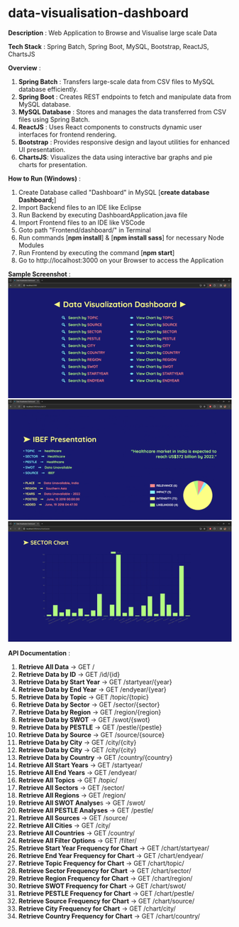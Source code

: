 # data-visualisation-dashboard

**Description** : Web Application to Browse and Visualise large scale Data

**Tech Stack** : Spring Batch, Spring Boot, MySQL, Bootstrap, ReactJS, ChartsJS

**Overview** :
1. **Spring Batch** : Transfers large-scale data from CSV files to MySQL database efficiently.
2. **Spring Boot** : Creates REST endpoints to fetch and manipulate data from MySQL database.
3. **MySQL Database** : Stores and manages the data transferred from CSV files using Spring Batch.
4. **ReactJS** : Uses React components to constructs dynamic user interfaces for frontend rendering.
5. **Bootstrap** : Provides responsive design and layout utilities for enhanced UI presentation.
6. **ChartsJS**: Visualizes the data using interactive bar graphs and pie charts for presentation.


**How to Run (Windows)** :
1. Create Database called "Dashboard" in MySQL [**create database Dashboard;**]
2. Import Backend files to an IDE like Eclipse
3. Run Backend by executing DashboardApplication.java file
4. Import Frontend files to an IDE like VSCode
5. Goto path "Frontend/dashboard/" in Terminal
6. Run commands [**npm install**] & [**npm install sass**] for necessary Node Modules
7. Run Frontend by executing the command [**npm start**]
8. Go to http://localhost:3000 on your Browser to access the Application

**Sample Screenshot** :
![](screenshot1.png)
![](screenshot2.png)
![](screenshot3.png)

**API Documentation** :
1. **Retrieve All Data** -> GET /
2. **Retrieve Data by ID** -> GET /id/{id}
3. **Retrieve Data by Start Year** -> GET /startyear/{year}
4. **Retrieve Data by End Year** -> GET /endyear/{year}
5. **Retrieve Data by Topic** -> GET /topic/{topic}
6. **Retrieve Data by Sector** -> GET /sector/{sector}
7. **Retrieve Data by Region** -> GET /region/{region}
8. **Retrieve Data by SWOT** -> GET /swot/{swot}
9. **Retrieve Data by PESTLE** -> GET /pestle/{pestle}
10. **Retrieve Data by Source** -> GET /source/{source}
11. **Retrieve Data by City** -> GET /city/{city}
12. **Retrieve Data by City** -> GET /city/{city}
13. **Retrieve Data by Country** -> GET /country/{country}
14. **Retrieve All Start Years** -> GET /startyear/
15. **Retrieve All End Years** -> GET /endyear/
16. **Retrieve All Topics** -> GET /topic/
17. **Retrieve All Sectors** -> GET /sector/
18. **Retrieve All Regions** -> GET /region/
19. **Retrieve All SWOT Analyse**s -> GET /swot/
20. **Retrieve All PESTLE Analyses** -> GET /pestle/
21. **Retrieve All Sources** -> GET /source/
22. **Retrieve All Cities** -> GET /city/
23. **Retrieve All Countries** -> GET /country/
24. **Retrieve All Filter Options** -> GET /filter/
25. **Retrieve Start Year Frequency for Chart** -> GET /chart/startyear/
26. **Retrieve End Year Frequency for Chart** -> GET /chart/endyear/
27. **Retrieve Topic Frequency for Chart** -> GET /chart/topic/
28. **Retrieve Sector Frequency for Chart** -> GET /chart/sector/
29. **Retrieve Region Frequency for Chart** -> GET /chart/region/
30. **Retrieve SWOT Frequency for Chart** -> GET /chart/swot/
31. **Retrieve PESTLE Frequency for Chart** -> GET /chart/pestle/
32. **Retrieve Source Frequency for Chart** -> GET /chart/source/
33. **Retrieve City Frequency for Chart** -> GET /chart/city/
34. **Retrieve Country Frequency for Chart** -> GET /chart/country/

